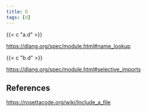 ```yaml
---
title: D
tags: [d]
---
```


{{< c "a.d" >}}

<https://dlang.org/spec/module.html#name_lookup>

{{< c "b.d" >}}

<https://dlang.org/spec/module.html#selective_imports>

## References

<https://rosettacode.org/wiki/Include_a_file>
